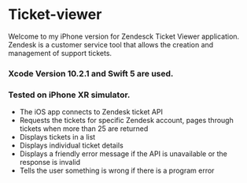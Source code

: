 # Ticket-viewer
Welcome to my iPhone version for Zendesck Ticket Viewer application.
Zendesk is a customer service tool that allows the creation and management of support tickets.

### Xcode Version 10.2.1 and Swift 5 are used.
### Tested on iPhone XR simulator. 
 
* The iOS app connects to Zendesk ticket API
* Requests the tickets for specific Zendesk account, pages through tickets when more than 25 are
returned
* Displays tickets in a list
* Displays individual ticket details
* Displays a friendly error message if the API is unavailable or the response is invalid
* Tells the user something is wrong if there is a program error

